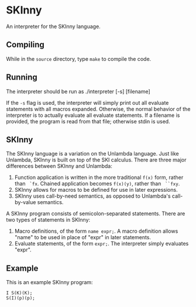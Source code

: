 SKInny
======

An interpreter for the SKInny language.

Compiling
---------
While in the `source` directory, type `make` to compile the code.

Running
-------
The interpreter should be run as
	./interpreter [-s] [filename]

If the `-s` flag is used, the interpreter will simply print out all
evaluate statements with all macros expanded. Otherwise, the normal
behavior of the interpreter is to actually evaluate all evaluate
statements. If a filename is provided, the program is read from that file;
otherwise stdin is used.

SKInny
------
The SKInny language is a variation on the Unlambda language. Just like
Unlambda, SKInny is built on top of the SKI calculus. There are three major
differences between SKInny and Unlambda:
1. Function application is written in the more traditional `f(x)` form, rather
   than `` `fx``. Chained application becomes `f(x)(y)`, rather than ```
   ``fxy```. 
2. SKInny allows for macros to be defined for use in later expressions.
3. SKInny uses call-by-need semantics, as opposed to Unlambda's call-by-value
   semantics.

A SKInny program consists of semicolon-separated statements. There are two
types of statements in SKInny:
1. Macro definitions, of the form `name expr;`. A macro definition allows
   "name" to be used in place of "expr" in later statements.
2. Evaluate statements, of the form `expr;`. The interpreter simply evaluates
   "expr".

Example
-------
This is an example SKInny program:

    I S(K)(K);
    S(I)(p)(p);
